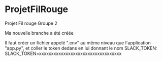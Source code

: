 # ProjetFilRouge
Projet Fil rouge Groupe 2

Ma nouvelle branche a été créée

Il faut créer un fichier appelé ".env" au même niveau que l'application "app.py", et coller le token dedans en lui donnant le nom SLACK_TOKEN:
SLACK_TOKEN=xxxxxxxxxxxxxxxxxxxxxxxxxxxxxxxxxx
